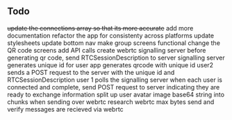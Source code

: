 ## Todo

~~update the connections array so that its more accurate~~
add more documentation
refactor the app for consistenty across platforms
update stylesheets
update bottom nav
make group screens functional
change the QR code screens
add API calls
create webrtc signalling server
before generating qr code, send RTCSessionDescription to server
signalling server generates unique id for user
app generates qrcode with unique id
user2 sends a POST request to the server with the unique id and RTCSessionDescription
user 1 polls the signalling server
when each user is connected and complete, send POST request to server indicating they are ready to exchange information
split up user avatar image base64 string into chunks when sending over webrtc
research webrtc max bytes
send and verify messages are recieved via webrtc
